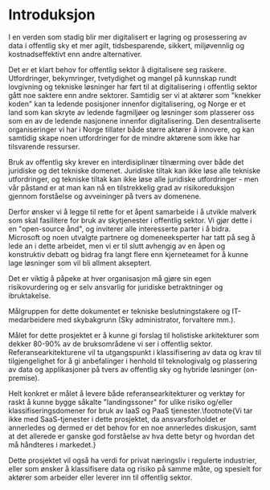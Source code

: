 # Introduksjon

I en verden som stadig blir mer digitalisert er lagring og prosessering av data i offentlig sky et mer agilt, tidsbesparende, sikkert, miljøvennlig og kostnadseffektivt enn andre alternativer.

Det er et klart behov for offentlig sektor å digitalisere seg raskere. Utfordringer, bekymringer, tvetydighet og mangel på kunnskap rundt lovgivning og tekniske løsninger har ført til at  digitalisering i offentlig sektor gått noe saktere enn andre sektorer. Samtidig ser vi at aktører som "knekker koden" kan ta ledende posisjoner innenfor digitalisering, og Norge er et land som kan skryte av ledende fagmiljøer og løsninger som plasserer oss som en av de ledende nasjonene innenfor digitalisering. Den desentraliserte organiseringer vi har i Norge tillater både større aktører å innovere, og kan samtidig skape noen utfordringer for de mindre aktørene som ikke har tilsvarende ressurser.

Bruk av offentlig sky krever en interdisiplinær tilnærming over både det juridiske og det tekniske domenet. Juridiske tiltak kan ikke løse alle tekniske utfordringer, og tekniske tiltak kan ikke løse alle juridiske utfordringer - men vår påstand er at man kan nå en tilstrekkelig grad av risikoreduksjon gjennom forståelse og avveininger på tvers av domenene.

Derfor ønsker vi å legge til rette for et åpent samarbeide i å utvikle malverk som skal fasilitere for bruk av skytjenester i offentlig sektor. Vi gjør dette i en "open-source ånd", og inviterer alle interesserte parter i å bidra. Microsoft og noen utvalgte partnere og domeneeksperter har tatt på seg å lede an i dette arbeidet, men vi er til slutt avhengig av en åpen og konstruktiv debatt og bidrag fra langt flere enn kjerneteamet for å kunne lage løsninger som vil bli allment akseptert.

Det er viktig å påpeke at hver organisasjon må gjøre sin egen risikovurdering og er selv ansvarlig for juridiske betraktninger og ibruktakelse.

Målgruppen for dette dokumentet er tekniske beslutningstakere og IT-medarbeidere med skybakgrunn (Sky administrator, forvaltere mm.).    

Målet for dette prosjektet er å kunne gi forslag til holistiske arkitekturer som dekker 80-90% av de bruksområdene vi ser i offentlig sektor. Referansearkitekturene vil ta utgangspunkt i klassifisering av data og krav til tilgjengelighet for å gi anbefalinger i henhold til teknologivalg og plassering av data og applikasjoner på tvers av offentlig sky og hybride løsninger (on-premise).

Helt konkret er målet å levere både referansearkitekturer og verktøy for raskt å kunne bygge såkalte "landingssoner" for ulike risiko og/eller klassifiseringsdomener for bruk av IaaS og PaaS tjenester.\footnote{Vi tar ikke med SaaS-tjenester i dette prosjektet, da ansvarsforholdet er annerledes og dermed er det behov for en noe annerledes diskusjon, samt at det allerede er ganske god forståelse av hva dette betyr og hvordan det må håndteres i markedet.}

Dette prosjektet vil også ha verdi for privat næringsliv i regulerte industrier, eller som ønsker å klassifisere data og risiko på samme måte, og spesielt for aktører som arbeider eller leverer inn til offentlig sektor.